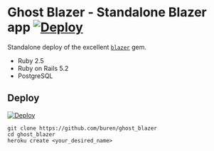 # Ghost Blazer - Standalone Blazer app [![Deploy](https://www.herokucdn.com/deploy/button.svg)](https://heroku.com/deploy?template=https://github.com/buren/ghost_blazer)

Standalone deploy of the excellent [`blazer`](https://github.com/ankane/blazer) gem.

* Ruby 2.5
* Ruby on Rails 5.2
* PostgreSQL

## Deploy

[![Deploy](https://www.herokucdn.com/deploy/button.svg)](https://heroku.com/deploy?template=https://github.com/buren/ghost_blazer)

```
git clone https://github.com/buren/ghost_blazer
cd ghost_blazer
heroku create <your_desired_name>
```
